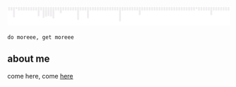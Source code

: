 ![](images/gif.gif)

`do moreee, get moreee`

## about me
come here, come [here](https://nh4ttruong.github.io)
